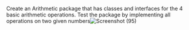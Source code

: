 Create an Arithmetic package that has classes and interfaces for the 4 basic arithmetic operations. Test the package by implementing all operations on two given numbers![Screenshot (95)](https://user-images.githubusercontent.com/80004492/133683793-ce358957-9f04-431f-b553-c5b0e34acfcb.png)
